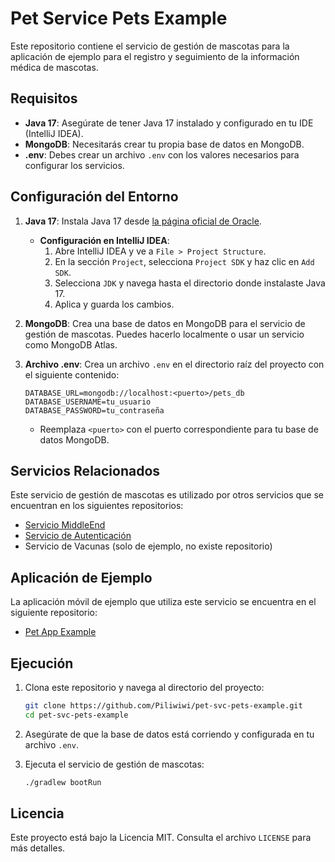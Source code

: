 # Pet Service Pets Example

Este repositorio contiene el servicio de gestión de mascotas para la aplicación de ejemplo para el registro y seguimiento de la información médica de mascotas.

## Requisitos

- **Java 17**: Asegúrate de tener Java 17 instalado y configurado en tu IDE (IntelliJ IDEA).
- **MongoDB**: Necesitarás crear tu propia base de datos en MongoDB.
- **.env**: Debes crear un archivo `.env` con los valores necesarios para configurar los servicios.

## Configuración del Entorno

1. **Java 17**: Instala Java 17 desde [la página oficial de Oracle](https://www.oracle.com/java/technologies/javase/jdk17-archive-downloads.html).

   - **Configuración en IntelliJ IDEA**:
     1. Abre IntelliJ IDEA y ve a `File > Project Structure`.
     2. En la sección `Project`, selecciona `Project SDK` y haz clic en `Add SDK`.
     3. Selecciona `JDK` y navega hasta el directorio donde instalaste Java 17.
     4. Aplica y guarda los cambios.

2. **MongoDB**: Crea una base de datos en MongoDB para el servicio de gestión de mascotas. Puedes hacerlo localmente o usar un servicio como MongoDB Atlas.

3. **Archivo .env**: Crea un archivo `.env` en el directorio raíz del proyecto con el siguiente contenido:

    ```env
    DATABASE_URL=mongodb://localhost:<puerto>/pets_db
    DATABASE_USERNAME=tu_usuario
    DATABASE_PASSWORD=tu_contraseña
    ```

   - Reemplaza `<puerto>` con el puerto correspondiente para tu base de datos MongoDB.

## Servicios Relacionados

Este servicio de gestión de mascotas es utilizado por otros servicios que se encuentran en los siguientes repositorios:

- [Servicio MiddleEnd](https://github.com/Piliwiwi/pet-svc-middleend-example)
- [Servicio de Autenticación](https://github.com/Piliwiwi/pet-svc-auth-example)
- Servicio de Vacunas (solo de ejemplo, no existe repositorio)

## Aplicación de Ejemplo

La aplicación móvil de ejemplo que utiliza este servicio se encuentra en el siguiente repositorio:

- [Pet App Example](https://github.com/Piliwiwi/pet-app-example)

## Ejecución

1. Clona este repositorio y navega al directorio del proyecto:

    ```bash
    git clone https://github.com/Piliwiwi/pet-svc-pets-example.git
    cd pet-svc-pets-example
    ```

2. Asegúrate de que la base de datos está corriendo y configurada en tu archivo `.env`.

3. Ejecuta el servicio de gestión de mascotas:

    ```bash
    ./gradlew bootRun
    ```

## Licencia

Este proyecto está bajo la Licencia MIT. Consulta el archivo `LICENSE` para más detalles.
